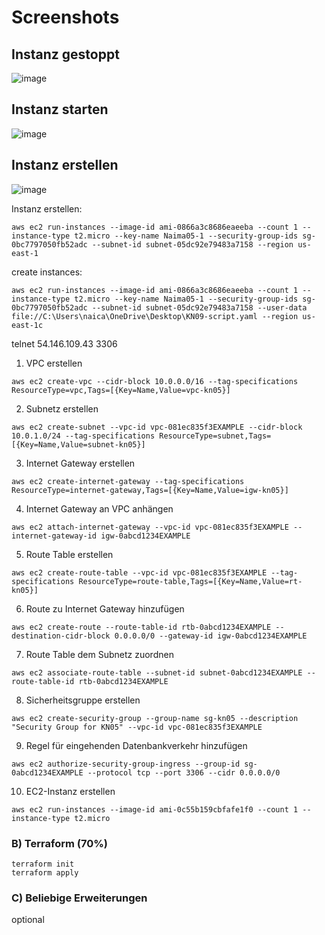 # Screenshots 

## Instanz gestoppt 
![image](https://github.com/user-attachments/assets/528681b5-bab0-41ec-a806-27b804f38e61)

## Instanz starten 
![image](https://github.com/user-attachments/assets/4086e715-f9b6-4417-bd10-200e9e298c69)

## Instanz erstellen
![image](https://github.com/user-attachments/assets/2f1b2765-ac80-4ddd-bfcd-2f28cde7841e)

Instanz erstellen:<br>
```
aws ec2 run-instances --image-id ami-0866a3c8686eaeeba --count 1 --instance-type t2.micro --key-name Naima05-1 --security-group-ids sg-0bc7797050fb52adc --subnet-id subnet-05dc92e79483a7158 --region us-east-1
```

create instances:<br>
```
aws ec2 run-instances --image-id ami-0866a3c8686eaeeba --count 1 --instance-type t2.micro --key-name Naima05-1 --security-group-ids sg-0bc7797050fb52adc --subnet-id subnet-05dc92e79483a7158 --user-data file://C:\Users\naica\OneDrive\Desktop\KN09-script.yaml --region us-east-1c
```

telnet 54.146.109.43 3306

1. VPC erstellen
```
aws ec2 create-vpc --cidr-block 10.0.0.0/16 --tag-specifications ResourceType=vpc,Tags=[{Key=Name,Value=vpc-kn05}]
```

2. Subnetz erstellen
```
aws ec2 create-subnet --vpc-id vpc-081ec835f3EXAMPLE --cidr-block 10.0.1.0/24 --tag-specifications ResourceType=subnet,Tags=[{Key=Name,Value=subnet-kn05}]
```

3. Internet Gateway erstellen
```
aws ec2 create-internet-gateway --tag-specifications ResourceType=internet-gateway,Tags=[{Key=Name,Value=igw-kn05}]
```

4. Internet Gateway an VPC anhängen
```
aws ec2 attach-internet-gateway --vpc-id vpc-081ec835f3EXAMPLE --internet-gateway-id igw-0abcd1234EXAMPLE
```

5. Route Table erstellen
```
aws ec2 create-route-table --vpc-id vpc-081ec835f3EXAMPLE --tag-specifications ResourceType=route-table,Tags=[{Key=Name,Value=rt-kn05}]
```

6. Route zu Internet Gateway hinzufügen
```
aws ec2 create-route --route-table-id rtb-0abcd1234EXAMPLE --destination-cidr-block 0.0.0.0/0 --gateway-id igw-0abcd1234EXAMPLE
```

7. Route Table dem Subnetz zuordnen
```
aws ec2 associate-route-table --subnet-id subnet-0abcd1234EXAMPLE --route-table-id rtb-0abcd1234EXAMPLE
```

8. Sicherheitsgruppe erstellen
```
aws ec2 create-security-group --group-name sg-kn05 --description "Security Group for KN05" --vpc-id vpc-081ec835f3EXAMPLE
```

9. Regel für eingehenden Datenbankverkehr hinzufügen
```
aws ec2 authorize-security-group-ingress --group-id sg-0abcd1234EXAMPLE --protocol tcp --port 3306 --cidr 0.0.0.0/0
```

10. EC2-Instanz erstellen
```
aws ec2 run-instances --image-id ami-0c55b159cbfafe1f0 --count 1 --instance-type t2.micro
```

### B) Terraform (70%)
```
terraform init
terraform apply
```

### C) Beliebige Erweiterungen
optional
